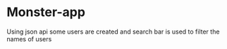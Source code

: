 # Monster-app

Using json api some users are created and search bar is used to filter the names of users
